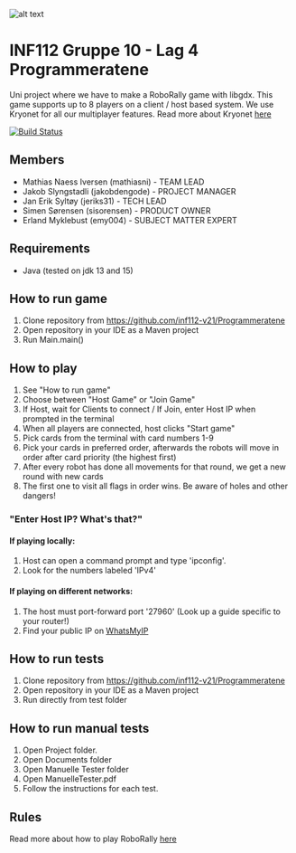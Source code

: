 ![alt text](https://raw.githubusercontent.com/inf112-v21/Programmeratene/master/assets/other/logo_programmeratene_inf112v21.png)

# INF112 Gruppe 10 - Lag 4 Programmeratene
Uni project where we have to make a RoboRally game with libgdx. This game supports up to 8 players on a client / host based system. We use Kryonet for all our multiplayer features. Read more about Kryonet [here](https://github.com/EsotericSoftware/kryonet) <br/>


[![Build Status](https://travis-ci.com/inf112-v21/Programmeratene.svg?branch=master)](https://travis-ci.com/inf112-v21/Programmeratene)

## Members
- Mathias Naess Iversen (mathiasni) - TEAM LEAD
- Jakob Slyngstadli (jakobdengode) - PROJECT MANAGER
- Jan Erik Syltøy (jeriks31) - TECH LEAD
- Simen Sørensen (sisorensen) - PRODUCT OWNER
- Erland Myklebust (emy004) - SUBJECT MATTER EXPERT

## Requirements
- Java (tested on jdk 13 and 15)

## How to run game
1. Clone repository from https://github.com/inf112-v21/Programmeratene
2. Open repository in your IDE as a Maven project
3. Run Main.main()

## How to play
1. See "How to run game"
2. Choose between "Host Game" or "Join Game"
3. If Host, wait for Clients to connect / If Join, enter Host IP when prompted in the terminal
4. When all players are connected, host clicks "Start game"
5. Pick cards from the terminal with card numbers 1-9
6. Pick your cards in preferred order, afterwards the robots will move in order after card priority (the highest first)
7. After every robot has done all movements for that round, we get a new round with new cards   
8. The first one to visit all flags in order wins. Be aware of holes and other dangers!

### "Enter Host IP? What's that?"
#### If playing locally:
1. Host can open a command prompt and type 'ipconfig'. 
2. Look for the numbers labeled 'IPv4'
#### If playing on different networks:
1. The host must port-forward port '27960' (Look up a guide specific to your router!)
2. Find your public IP on [WhatsMyIP](https://www.whatsmyip.org/)

## How to run tests
1. Clone repository from https://github.com/inf112-v21/Programmeratene
2. Open repository in your IDE as a Maven project
3. Run directly from test folder


## How to run manual tests
1. Open Project folder. 
2. Open Documents folder
3. Open Manuelle Tester folder
4. Open ManuelleTester.pdf
5. Follow the instructions for each test.

## Rules
Read more about how to play RoboRally [here](https://www.fgbradleys.com/rules/rules4/Robo%20Rally%20-%20rules.pdf)
